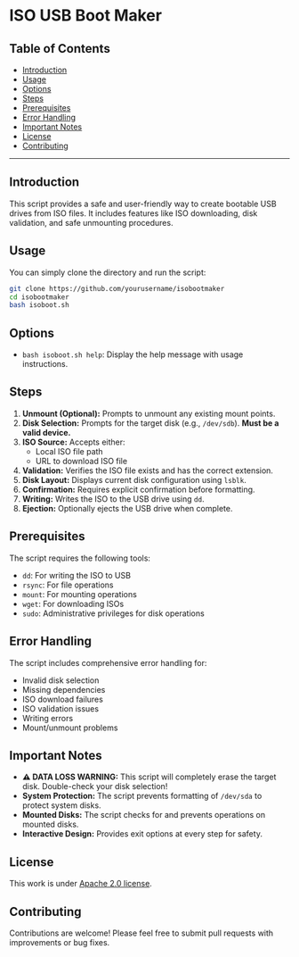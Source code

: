 <h1>ISO USB Boot Maker</h1>

<h2>Table of Contents</h2>

- [Introduction](#introduction)
- [Usage](#usage)
- [Options](#options)
- [Steps](#steps)
- [Prerequisites](#prerequisites)
- [Error Handling](#error-handling)
- [Important Notes](#important-notes)
- [License](#license)
- [Contributing](#contributing)

---

## Introduction

This script provides a safe and user-friendly way to create bootable USB drives from ISO files. It includes features like ISO downloading, disk validation, and safe unmounting procedures.

## Usage

You can simply clone the directory and run the script:

```bash
git clone https://github.com/yourusername/isobootmaker
cd isobootmaker
bash isoboot.sh
```

## Options

* `bash isoboot.sh help`: Display the help message with usage instructions.

## Steps

1. **Unmount (Optional):** Prompts to unmount any existing mount points.
2. **Disk Selection:** Prompts for the target disk (e.g., `/dev/sdb`). **Must be a valid device.**
3. **ISO Source:** Accepts either:
   - Local ISO file path
   - URL to download ISO file
4. **Validation:** Verifies the ISO file exists and has the correct extension.
5. **Disk Layout:** Displays current disk configuration using `lsblk`.
6. **Confirmation:** Requires explicit confirmation before formatting.
7. **Writing:** Writes the ISO to the USB drive using `dd`.
8. **Ejection:** Optionally ejects the USB drive when complete.

## Prerequisites

The script requires the following tools:
* `dd`: For writing the ISO to USB
* `rsync`: For file operations
* `mount`: For mounting operations
* `wget`: For downloading ISOs
* `sudo`: Administrative privileges for disk operations

## Error Handling

The script includes comprehensive error handling for:
* Invalid disk selection
* Missing dependencies
* ISO download failures
* ISO validation issues
* Writing errors
* Mount/unmount problems

## Important Notes

* **⚠️ DATA LOSS WARNING:** This script will completely erase the target disk. Double-check your disk selection!
* **System Protection:** The script prevents formatting of `/dev/sda` to protect system disks.
* **Mounted Disks:** The script checks for and prevents operations on mounted disks.
* **Interactive Design:** Provides exit options at every step for safety.

## License

This work is under [Apache 2.0 license](./LICENSE).

## Contributing

Contributions are welcome! Please feel free to submit pull requests with improvements or bug fixes.